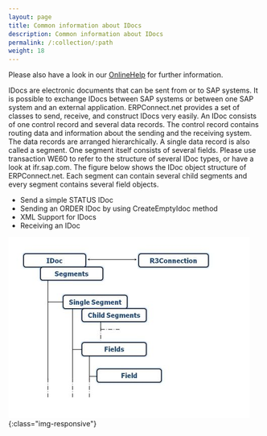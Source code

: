 ```yaml
---
layout: page
title: Common information about IDocs
description: Common information about IDocs
permalink: /:collection/:path
weight: 18
---
```


Please also have a look in our [OnlineHelp](https://help.theobald-software.com/en/) for further information.

IDocs are electronic documents that can be sent from or to SAP systems. It is possible to exchange IDocs between SAP systems or between one SAP system and an external application. ERPConnect.net provides a set of classes to send, receive, and construct IDocs very easily. An IDoc consists of one control record and several data records. The control record contains routing data and information about the sending and the receiving system. The data records are arranged hierarchically. A single data record is also called a segment. One segment itself consists of several fields. Please use transaction WE60 to refer to the structure of several IDoc types, or have a look at ifr.sap.com. The figure below shows the IDoc object structure of ERPConnect.net. Each segment can contain several child segments and every segment contains several field objects.

- Send a simple STATUS IDoc
- Sending an ORDER IDoc by using CreateEmptyIdoc method
- XML Support for IDocs
- Receiving an IDoc

![IdocObjekte](/img/contents/IdocObjekte.jpg){:class="img-responsive"}